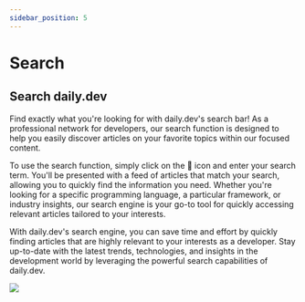 ```yaml
---
sidebar_position: 5
---
```


# Search

## Search daily.dev

Find exactly what you're looking for with daily.dev's search bar! As a professional network for developers, our search function is designed to help you easily discover articles on your favorite topics within our focused content.

To use the search function, simply click on the 🔎 icon and enter your search term. You'll be presented with a feed of articles that match your search, allowing you to quickly find the information you need. Whether you're looking for a specific programming language, a particular framework, or industry insights, our search engine is your go-to tool for quickly accessing relevant articles tailored to your interests.

With daily.dev's search engine, you can save time and effort by quickly finding articles that are highly relevant to your interests as a developer. Stay up-to-date with the latest trends, technologies, and insights in the development world by leveraging the powerful search capabilities of daily.dev.

![](https://daily-now-res.cloudinary.com/image/upload/v1646140748/docs/search.svg)